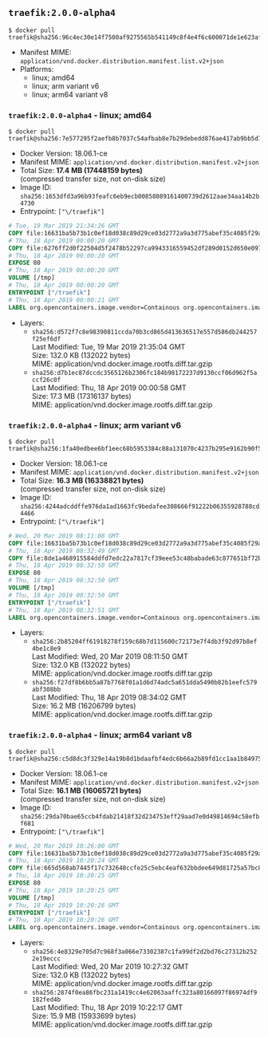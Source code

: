 ## `traefik:2.0.0-alpha4`

```console
$ docker pull traefik@sha256:96c4ec30e14f7500af9275565b541149c8f4e4f6c600071de1e623af69776c82
```

-	Manifest MIME: `application/vnd.docker.distribution.manifest.list.v2+json`
-	Platforms:
	-	linux; amd64
	-	linux; arm variant v6
	-	linux; arm64 variant v8

### `traefik:2.0.0-alpha4` - linux; amd64

```console
$ docker pull traefik@sha256:7e577295f2aefb8b7037c54afbab8e7b29debedd876ae417ab9bb5d704a937df
```

-	Docker Version: 18.06.1-ce
-	Manifest MIME: `application/vnd.docker.distribution.manifest.v2+json`
-	Total Size: **17.4 MB (17448159 bytes)**  
	(compressed transfer size, not on-disk size)
-	Image ID: `sha256:1653dfd3a96b93feafc6eb9ecb00858089161400739d2612aae34aa14b2b4730`
-	Entrypoint: `["\/traefik"]`

```dockerfile
# Tue, 19 Mar 2019 21:34:26 GMT
COPY file:16631ba5b73b1c0ef18d038c89d29ce03d2772a9a3d775abef35c4085f29a3bf in /etc/ssl/certs/ 
# Thu, 18 Apr 2019 00:00:20 GMT
COPY file:6276ff2d0f22504d5f2478b52297ca9943316559452df289d0152d650e097a4b in / 
# Thu, 18 Apr 2019 00:00:20 GMT
EXPOSE 80
# Thu, 18 Apr 2019 00:00:20 GMT
VOLUME [/tmp]
# Thu, 18 Apr 2019 00:00:20 GMT
ENTRYPOINT ["/traefik"]
# Thu, 18 Apr 2019 00:00:21 GMT
LABEL org.opencontainers.image.vendor=Containous org.opencontainers.image.url=https://traefik.io org.opencontainers.image.title=Traefik org.opencontainers.image.description=A modern reverse-proxy org.opencontainers.image.version=v2.0.0-alpha4 org.opencontainers.image.documentation=https://docs.traefik.io
```

-	Layers:
	-	`sha256:d572f7c8e98390811ccda70b3cd865d413636517e557d586db244257f25ef6df`  
		Last Modified: Tue, 19 Mar 2019 21:35:04 GMT  
		Size: 132.0 KB (132022 bytes)  
		MIME: application/vnd.docker.image.rootfs.diff.tar.gzip
	-	`sha256:d7b1ec87dccdc3565126b2306fc184b98172237d9130ccf06d962f5accf26c0f`  
		Last Modified: Thu, 18 Apr 2019 00:00:58 GMT  
		Size: 17.3 MB (17316137 bytes)  
		MIME: application/vnd.docker.image.rootfs.diff.tar.gzip

### `traefik:2.0.0-alpha4` - linux; arm variant v6

```console
$ docker pull traefik@sha256:1fa40edbee6bf1eec68b5953384c88a131070c4237b295e9162b90f5e756eac0
```

-	Docker Version: 18.06.1-ce
-	Manifest MIME: `application/vnd.docker.distribution.manifest.v2+json`
-	Total Size: **16.3 MB (16338821 bytes)**  
	(compressed transfer size, not on-disk size)
-	Image ID: `sha256:4244adcddffe976da1ad1663fc9bedafee308666f91222b06355928788cd4466`
-	Entrypoint: `["\/traefik"]`

```dockerfile
# Wed, 20 Mar 2019 08:11:08 GMT
COPY file:16631ba5b73b1c0ef18d038c89d29ce03d2772a9a3d775abef35c4085f29a3bf in /etc/ssl/certs/ 
# Thu, 18 Apr 2019 08:32:49 GMT
COPY file:8de1a468915584ddfd7edc22a7817cf39eee53c48babade63c877651bf72b19d in / 
# Thu, 18 Apr 2019 08:32:50 GMT
EXPOSE 80
# Thu, 18 Apr 2019 08:32:50 GMT
VOLUME [/tmp]
# Thu, 18 Apr 2019 08:32:50 GMT
ENTRYPOINT ["/traefik"]
# Thu, 18 Apr 2019 08:32:51 GMT
LABEL org.opencontainers.image.vendor=Containous org.opencontainers.image.url=https://traefik.io org.opencontainers.image.title=Traefik org.opencontainers.image.description=A modern reverse-proxy org.opencontainers.image.version=v2.0.0-alpha4 org.opencontainers.image.documentation=https://docs.traefik.io
```

-	Layers:
	-	`sha256:2b85204ff61918278f159c68b7d115600c72173e7f4db3f92d97b8ef4be1c8e9`  
		Last Modified: Wed, 20 Mar 2019 08:11:50 GMT  
		Size: 132.0 KB (132022 bytes)  
		MIME: application/vnd.docker.image.rootfs.diff.tar.gzip
	-	`sha256:f27df8b6bb5a87b7768f01a1d6d74adc5a651dda5490b82b1eefc579abf308bb`  
		Last Modified: Thu, 18 Apr 2019 08:34:02 GMT  
		Size: 16.2 MB (16206799 bytes)  
		MIME: application/vnd.docker.image.rootfs.diff.tar.gzip

### `traefik:2.0.0-alpha4` - linux; arm64 variant v8

```console
$ docker pull traefik@sha256:c5d8dc3f329e14a19b8d1bdaafbf4edc6b66a2b89fd1cc1aa1b849752f44e1dd
```

-	Docker Version: 18.06.1-ce
-	Manifest MIME: `application/vnd.docker.distribution.manifest.v2+json`
-	Total Size: **16.1 MB (16065721 bytes)**  
	(compressed transfer size, not on-disk size)
-	Image ID: `sha256:29da70bae65ccb4fdab21418f32d234753eff29aad7e0d49814694c58efbf681`
-	Entrypoint: `["\/traefik"]`

```dockerfile
# Wed, 20 Mar 2019 10:26:00 GMT
COPY file:16631ba5b73b1c0ef18d038c89d29ce03d2772a9a3d775abef35c4085f29a3bf in /etc/ssl/certs/ 
# Thu, 18 Apr 2019 10:20:24 GMT
COPY file:665d568ab7445f17c732648ccfe25c5ebc4eaf632bbdee649d81725a57bc884d in / 
# Thu, 18 Apr 2019 10:20:25 GMT
EXPOSE 80
# Thu, 18 Apr 2019 10:20:25 GMT
VOLUME [/tmp]
# Thu, 18 Apr 2019 10:20:26 GMT
ENTRYPOINT ["/traefik"]
# Thu, 18 Apr 2019 10:20:26 GMT
LABEL org.opencontainers.image.vendor=Containous org.opencontainers.image.url=https://traefik.io org.opencontainers.image.title=Traefik org.opencontainers.image.description=A modern reverse-proxy org.opencontainers.image.version=v2.0.0-alpha4 org.opencontainers.image.documentation=https://docs.traefik.io
```

-	Layers:
	-	`sha256:4e8329e705d7c968f3a066e73302387c1fa99df2d2bd76c27312b2522e19eccc`  
		Last Modified: Wed, 20 Mar 2019 10:27:32 GMT  
		Size: 132.0 KB (132022 bytes)  
		MIME: application/vnd.docker.image.rootfs.diff.tar.gzip
	-	`sha256:2874f0ea86fbc231a1419cc4e62063aaffc323a80166097f86974df9182fed4b`  
		Last Modified: Thu, 18 Apr 2019 10:22:17 GMT  
		Size: 15.9 MB (15933699 bytes)  
		MIME: application/vnd.docker.image.rootfs.diff.tar.gzip
